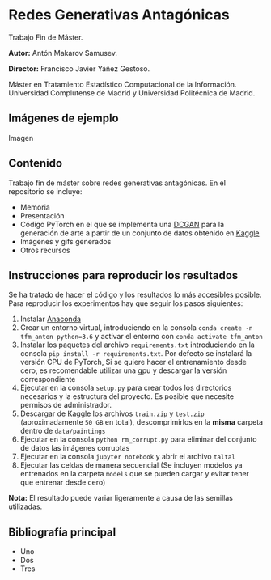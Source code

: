 # Redes Generativas Antagónicas
Trabajo Fin de Máster.

**Autor:** Antón Makarov Samusev.

**Director:** Francisco Javier Yáñez Gestoso.

Máster en Tratamiento Estadístico Computacional de la Información. Universidad Complutense de Madrid y Universidad Politécnica de Madrid.

## Imágenes de ejemplo
Imagen

## Contenido
Trabajo fin de máster sobre redes generativas antagónicas. En el repositorio se incluye:
- Memoria
- Presentación
- Código PyTorch en el que se implementa una [DCGAN](https://arxiv.org/abs/1511.06434) para la generación de arte a partir de un conjunto de datos obtenido en [Kaggle](https://www.kaggle.com/c/painter-by-numbers)
- Imágenes y gifs generados
- Otros recursos

## Instrucciones para reproducir los resultados
Se ha tratado de hacer el código y los resultados lo más accesibles posible. Para reproducir los experimentos hay que seguir los pasos siguientes:

1. Instalar [Anaconda](https://www.anaconda.com)
2. Crear un entorno virtual, introduciendo en la consola `conda create -n tfm_anton python=3.6` y activar el entorno con `conda activate tfm_anton`
3. Instalar los paquetes del archivo `requirements.txt` introduciendo en la consola `pip install -r requirements.txt`. Por defecto se instalará la versión CPU de PyTorch, Si se quiere hacer el entrenamiento desde cero, es recomendable utilizar una gpu y descargar la versión correspondiente
4. Ejecutar en la consola `setup.py` para crear todos los directorios necesarios y la estructura del proyecto. Es posible que necesite permisos de administrador.
5. Descargar de [Kaggle](https://www.kaggle.com/c/painter-by-numbers/data) los archivos `train.zip` y `test.zip` (aproximadamente `50 GB` en total), descomprimirlos en la **misma** carpeta dentro de `data/paintings`
6. Ejecutar en la consola `python rm_corrupt.py` para eliminar del conjunto de datos las imágenes corruptas
7. Ejecutar en la consola `jupyter notebook` y abrir el archivo `taltal`
8. Ejecutar las celdas de manera secuencial (Se incluyen modelos ya entrenados en la carpeta `models` que se pueden cargar y evitar tener que entrenar desde cero)

**Nota:** El resultado puede variar ligeramente a causa de las semillas utilizadas.

## Bibliografía principal
- Uno
- Dos
- Tres
